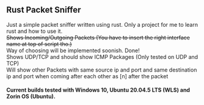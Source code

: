 ## Rust Packet Sniffer

Just a simple packet sniffer written using rust. Only a project for me to learn rust and how to use it.<br>
~~Shows Incoming/Outgoing Packets (You have to insert the right interface name at top of script tho.)~~<br>
Way of choosing will be implemented soonish. Done!<br>
Shows UDP/TCP and should show ICMP Packages (Only tested on UDP and TCP)<br>
Will show other Packets with same source ip and port and same destination ip and port when coming after each other as [n] after the packet<br>

#### Current builds tested with Windows 10, Ubuntu 20.04.5 LTS (WLS) and Zorin OS (Ubuntu).
